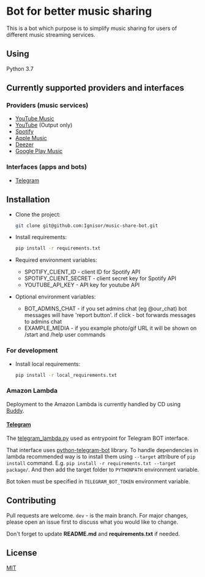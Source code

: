 # Bot for better music sharing
This is a bot which purpose is to simplify music sharing for users of different music streaming services.

## Using
Python 3.7

## Currently supported providers and interfaces
### Providers (music services)
-   [YouTube Music](https://music.youtube.com/)
-   [YouTube](https://www.youtube.com/) (Output only)
-   [Spotify](https://www.spotify.com/)
-   [Apple Music](https://www.apple.com/ru/apple-music/)
-   [Deezer](https://www.deezer.com)
-   [Google Play Music](https://play.google.com/music)

### Interfaces (apps and bots)
-   [Telegram](https://telegram.org/)

## Installation
-   Clone the project:
    ```bash
    git clone git@github.com:Ignisor/music-share-bot.git
    ```

-   Install requirements:
    ```bash
    pip install -r requirements.txt
    ```

-   Required environment variables:
	-   SPOTIFY_CLIENT_ID - client ID for Spotify API
	-   SPOTIFY_CLIENT_SECRET - client secret key for Spotify API
	-   YOUTUBE_API_KEY - API key for youtube API

-   Optional environment variables:
    	
	-   BOT_ADMINS_CHAT - if you set admins chat (eg @our_chat) bot messages will have 'report button'. if click - bot forwards messages to admins chat
	-    EXAMPLE_MEDIA - if you example photo/gif URL it will be shown on /start and /help user commands

### For development
-   Install local requirements:
    ```bash
    pip install -r local_requirements.txt
    ```

### Amazon Lambda
Deployment to the Amazon Lambda is currently handled by CD using [Buddy](https://app.buddy.works/).

#### [Telegram](https://telegram.org/)
The [telegram_lambda.py](telegram_lambda.py) used as entrypoint for Telegram BOT interface. 

That interface uses [python-telegram-bot](https://github.com/python-telegram-bot/python-telegram-bot) library. To handle dependencies in lambda recommended way is to install them using `--target` attribure of `pip install` command. E.g. `pip install -r requirements.txt --target package/`. And then add the target folder to `PYTHONPATH` environment variable.

Bot token must be specified in `TELEGRAM_BOT_TOKEN` environment variable.

## Contributing
Pull requests are welcome. `dev` - is the main branch. For major changes, please open an issue first to discuss what you would like to change.

Don't forget to update **README.md** and **requirements.txt** if needed.

## License
[MIT](https://choosealicense.com/licenses/mit/)
